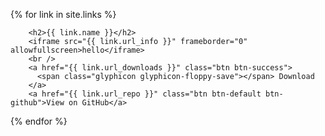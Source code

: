 {% for link in site.links %}
      
        <h2>{{ link.name }}</h2>
        <iframe src="{{ link.url_info }}" frameborder="0" allowfullscreen>hello</iframe>
        <br />
        <a href="{{ link.url_downloads }}" class="btn btn-success">
          <span class="glyphicon glyphicon-floppy-save"></span> Download
        </a> 
        <a href="{{ link.url_repo }}" class="btn btn-default btn-github">View on GitHub</a>
        
{% endfor %}
